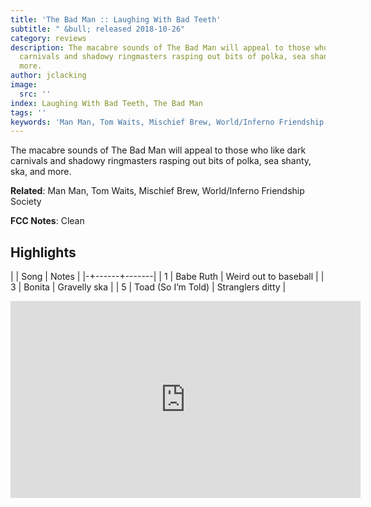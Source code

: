 ```yaml
---
title: 'The Bad Man :: Laughing With Bad Teeth'
subtitle: " &bull; released 2018-10-26"
category: reviews
description: The macabre sounds of The Bad Man will appeal to those who like dark
  carnivals and shadowy ringmasters rasping out bits of polka, sea shanty, ska, and
  more.
author: jclacking
image:
  src: ''
index: Laughing With Bad Teeth, The Bad Man
tags: ''
keywords: 'Man Man, Tom Waits, Mischief Brew, World/Inferno Friendship Society, '
---
```

The macabre sounds of The Bad Man will appeal to those who like dark carnivals and shadowy ringmasters rasping out bits of polka, sea shanty, ska, and more.<!--more-->

**Related**: Man Man, Tom Waits, Mischief Brew, World/Inferno Friendship Society

**FCC Notes**: Clean

## Highlights

| | Song | Notes |
|-+------+-------|
| 1 | Babe Ruth | Weird out to baseball |
| 3 | Bonita | Gravelly ska |
| 5 | Toad (So I’m Told) | Stranglers ditty |

<div class="tlo-detail-video"><iframe width="560" height="315" src="https://www.youtube.com/embed/z91SpbyZsiw" frameborder="0" allow="autoplay; encrypted-media" allowfullscreen></iframe></div>

